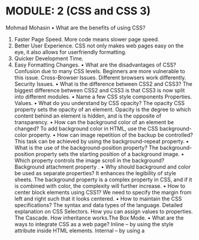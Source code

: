 # MODULE: 2 (CSS and CSS 3)
 Mohmad Mohasin
• What are the benefits of using CSS?
1) Faster Page Speed. More code means slower page speed.
2) Better User Experience. CSS not only makes web pages easy on the eye, it also allows for userfriendly formatting.
 3) Quicker Development Time.
 4) Easy Formatting Changes.
• What are the disadvantages of CSS?
Confusion due to many CSS levels.
Beginners are more vulnerable to this issue.
Cross-Browser Issues.
Different browsers work differently.
Security Issues.
• What is the difference between CSS2 and CSS3?
The biggest difference between CSS2 and CSS3 is that CSS3 is now split into different modules.
• Name a few CSS style components
Properties.
Values.
• What do you understand by CSS opacity?
The opacity CSS property sets the opacity of an element. Opacity is the degree to which content behind
an element is hidden, and is the opposite of transparency.
• How can the background color of an element be changed?
To add background color in HTML, use the CSS background-color property.
• How can image repetition of the backup be controlled?
This task can be achieved by using the background-repeat property.
• What is the use of the background-position property?
The background-position property sets the starting position of a background image.
• Which property controls the image scroll in the background?
Background attachment property .
• Why should background and color be used as separate properties?
It enhances the legibility of style sheets.
The background property is a complex property in CSS, and if it is combined with color, the complexity
will further increase.
• How to center block elements using CSS1?
We need to specify the margin from left and right such that it looks centered.
• How to maintain the CSS specifications?
The syntax and data types of the language.
Detailed explanation on CSS Selectors.
How you can assign values to properties.
The Cascade.
How inheritance works.The Box Mode.
• What are the ways to integrate CSS as a web page?
Inline – by using the style attribute inside HTML elements.
Internal – by using a <style> element in the <head> section.
External – by using a <link> element to link to an external CSS file.
• What is embedded style sheets?
It allows you to define styles for a particular HTML document as a whole in one place.
• What are the external style sheets?
An external style sheet is a separate CSS file that can be accessed by creating a link within the head
section of the webpage.
• What are the advantages and disadvantages of using external style sheets?
One change to the style sheet will change all linked pages.
you can create classes of styles that can then be used on many different HTML elements.
consistent look and feel across multiple web pages.
• What is the meaning of the CSS selector?
It is a pattern of elements and other terms that tell the browser which HTML elements should be
selected to have the CSS property values inside the rule applied to them.
• What are the media types allowed by CSS?
Continuous or paged.
visual, audio, speech, or tactile.
grid or bitmap.interactive, or static .
• What is the rule set?
A table of instructions used by a controlled interface to determine what data is allowable and how the
data is handled between interconnected systems.

